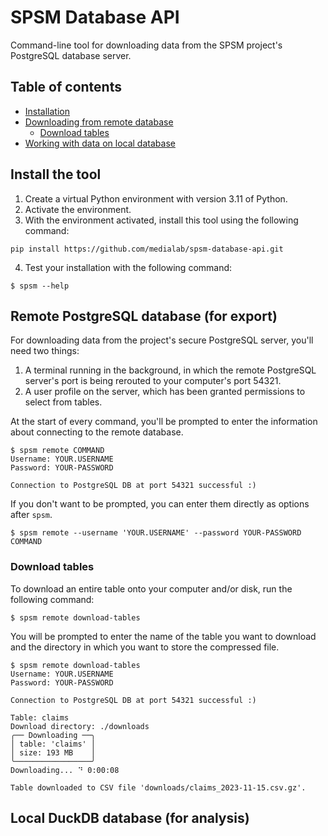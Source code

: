 # SPSM Database API

Command-line tool for downloading data from the SPSM project's PostgreSQL database server.

## Table of contents

- [Installation](#install-the-tool)
- [Downloading from remote database](#remote-postgresql-database-for-export)
  - [Download tables](#download-tables)
- [Working with data on local database](#local-duckdb-database-for-analysis)

## Install the tool

1. Create a virtual Python environment with version 3.11 of Python.
2. Activate the environment.
3. With the environment activated, install this tool using the following command:

```shell
pip install https://github.com/medialab/spsm-database-api.git
```

4. Test your installation with the following command:

```console
$ spsm --help
```

## Remote PostgreSQL database (for export)

For downloading data from the project's secure PostgreSQL server, you'll need two things:

1. A terminal running in the background, in which the remote PostgreSQL server's port is being rerouted to your computer's port 54321.
2. A user profile on the server, which has been granted permissions to select from tables.

At the start of every command, you'll be prompted to enter the information about connecting to the remote database.

```console
$ spsm remote COMMAND
Username: YOUR.USERNAME
Password: YOUR-PASSWORD

Connection to PostgreSQL DB at port 54321 successful :)
```

If you don't want to be prompted, you can enter them directly as options after `spsm`.

```
$ spsm remote --username 'YOUR.USERNAME' --password YOUR-PASSWORD COMMAND
```

### Download tables

To download an entire table onto your computer and/or disk, run the following command:

```console
$ spsm remote download-tables
```

You will be prompted to enter the name of the table you want to download and the directory in which you want to store the compressed file.

```console
$ spsm remote download-tables
Username: YOUR.USERNAME
Password: YOUR-PASSWORD

Connection to PostgreSQL DB at port 54321 successful :)

Table: claims
Download directory: ./downloads
╭── Downloading ──╮
│ table: 'claims' │
│ size: 193 MB    │
╰─────────────────╯
Downloading... ⠙ 0:00:08

Table downloaded to CSV file 'downloads/claims_2023-11-15.csv.gz'.
```

## Local DuckDB database (for analysis)
